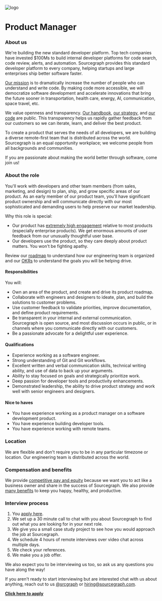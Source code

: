 ![logo](https://sourcegraph.com/.assets/img/sourcegraph-light-head-logo.svg)

# Product Manager

### About us

We're building the new standard developer platform. Top tech companies have invested \$100Ms to build internal developer platforms for code search, code review, alerts, and automation. Sourcegraph provides this standard developer platform to every company, helping startups and large enterprises ship better software faster.

[Our mission](https://sourcegraph.com/plan) is to dramatically increase the number of people who can understand and write code. By making code more accessible, we will democratize software development and accelerate innovations that bring the future sooner in transportation, health care, energy, AI, communication, space travel, etc.

We value openness and transparency. [Our handbook](https://about.sourcegraph.com/handbook), [our strategy](https://about.sourcegraph.com/company/strategy), and [our code](https://github.com/sourcegraph/sourcegraph) are public. This transparency helps us rapidly gather feedback from our customers so we can iterate, learn, and deliver the best product.

To create a product that serves the needs of all developers, we are building a diverse remote-first team that is distributed across the world. Sourcegraph is an equal opportunity workplace; we welcome people from all backgrounds and communities.

If you are passionate about making the world better through software, come join us!

### About the role

You'll work with developers and other team members (from sales, marketing, and design) to plan, ship, and grow specific areas of our product. As an early member of our product team, you'll have significant product ownership and will communicate directly with our most sophisticated and demanding users to help preserve our market leadership.

Why this role is special:

- Our product has [extremely high engagement](https://engineeringblog.yelp.com/2019/11/winning-the-hackathon-with-sourcegraph.html) relative to most products (especially enterprise products). We get enormous amounts of user feedback from our unusually thoughtful user base.
- Our developers use the product, so they care deeply about product matters. You won't be fighting apathy.

Review our [roadmap](https://docs.google.com/document/d/1cBsE9801DcBF9chZyMnxRdolqM_1c2pPyGQz15QAvYI/edit) to understand how our engineering team is organized and our [OKRs](https://about.sourcegraph.com/company/okrs) to understand the goals you will be helping drive.

#### Responsibilities

You will:

- Own an area of the product, and create and drive its product roadmap.
- Collaborate with engineers and designers to ideate, plan, and build the solutions to customer problems.
- Use customer feedback to validate priorities, improve documentation, and define product requirements.
- Be transparent in your internal and external communication. Sourcegraph is open source, and most discussion occurs in public, or in channels where you communicate directly with our customers.
- Be a passionate advocate for a delightful user experience.

#### Qualifications

- Experience working as a software engineer.
- Strong understanding of Git and Git workflows.
- Excellent written and verbal communication skills, technical writing ability, and use of data to back up your arguments.
- Ability to stay focused on goals and strategically prioritize work.
- Deep passion for developer tools and productivity enhancements.
- Demonstrated leadership, the ability to drive product strategy and work well with senior engineers and designers.

#### Nice to haves

- You have experience working as a product manager on a software development product.
- You have experience building developer tools.
- You have experience working with remote teams.

### Location

We are flexible and don't require you to be in any particular timezone or location. Our engineering team is distributed across the world.

### Compensation and benefits

We provide [competitive pay and equity](https://about.sourcegraph.com/handbook/people-ops/compensation) because we want you to act like a business owner and share in the success of Sourcegraph. We also provide [many benefits](https://about.sourcegraph.com/handbook/people-ops/benefits-and-perks) to keep you happy, healthy, and productive.

### Interview process

1. You [apply here](<TODO(noemi)>).
1. We set up a 30 minute call to chat with you about Sourcegraph to find out what you are looking for in your next role.
1. We give you a small case study project to see how you would approach the job at Sourcegraph.
1. We schedule 4 hours of remote interviews over video chat across multiple days.
1. We check your references.
1. We make you a job offer.

We also expect you to be interviewing us too, so ask us any questions you have along the way!

If you aren't ready to start interviewing but are interested chat with us about anything, reach out to us [@srcgraph](https://twitter.com/srcgraph) or hiring@sourcegraph.com.

**[Click here to apply](<TODO(noemi)>)**
